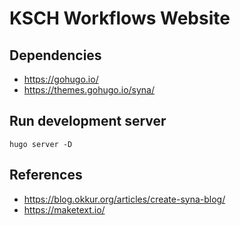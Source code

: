 # KSCH Workflows Website

## Dependencies

- https://gohugo.io/
- https://themes.gohugo.io/syna/

## Run development server

```
hugo server -D
```

## References

- https://blog.okkur.org/articles/create-syna-blog/
- https://maketext.io/
